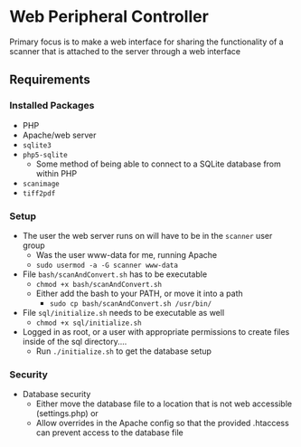 # Web Peripheral Controller

Primary focus is to make a web interface for sharing the functionality of a scanner that is attached to the server through a web interface

## Requirements

### Installed Packages
* PHP
* Apache/web server
* `sqlite3`
* `php5-sqlite`
  * Some method of being able to connect to a SQLite database from within PHP
* `scanimage`
* `tiff2pdf`

### Setup
* The user the web server runs on will have to be in the `scanner` user group
  * Was the user www-data for me, running Apache
  * `sudo usermod -a -G scanner www-data`
* File `bash/scanAndConvert.sh` has to be executable
  * `chmod +x bash/scanAndConvert.sh`
  * Either add the bash to your PATH, or move it into a path
    * `sudo cp bash/scanAndConvert.sh /usr/bin/`
* File `sql/initialize.sh` needs to be executable as well
  * `chmod +x sql/initialize.sh`
* Logged in as root, or a user with appropriate permissions to create files inside of the sql directory....
  * Run `./initialize.sh` to get the database setup

### Security
* Database security
  * Either move the database file to a location that is not web accessible (settings.php) or
  * Allow overrides in the Apache config so that the provided .htaccess can prevent access to the database file
